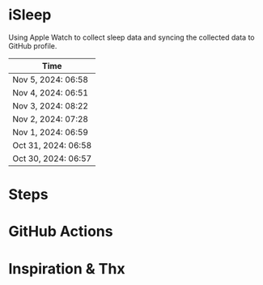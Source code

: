 # iSleep

Using Apple Watch to collect sleep data and syncing the collected data to GitHub profile.

<!--START_SECTION:my_sleep-->
| Time | 
 | ---- | 
| Nov 5, 2024: 06:58 |
| Nov 4, 2024: 06:51 |
| Nov 3, 2024: 08:22 |
| Nov 2, 2024: 07:28 |
| Nov 1, 2024: 06:59 |
| Oct 31, 2024: 06:58 |
| Oct 30, 2024: 06:57 |

<!--END_SECTION:my_sleep-->

# Steps

# GitHub Actions

# Inspiration & Thx
